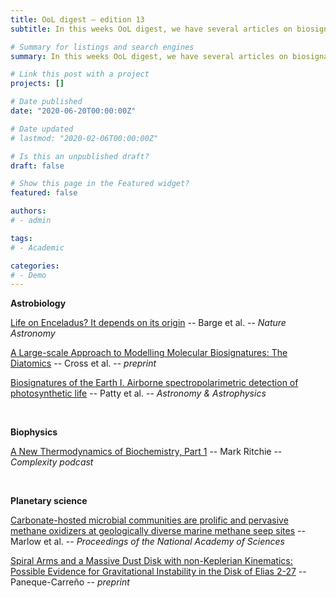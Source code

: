 ```yaml
---
title: OoL digest — edition 13
subtitle: In this weeks OoL digest, we have several articles on biosignatures, plus some discussions of thermodynamics’s role in life processes, climate regulation and planetary formation. In the field of astrobiology, we have an article by Barge and collaborators that report measurements suggesting Enceladus could support methanogenesis, Cross presents new modelling data of molecules identified as biosignatures and Patty discusses advances on remotely detecting chirality. In the biophysics category, I’ve included this week’s Complexity podcasts, where Mark Ritchie talks about cell thermodynamics. Finally, in planetary science Marlow analyzes the role of deep sea microbial populations in temperature regulation on Earth, and Paneque-Carreño reports advances about the gravitational instability hypothesis of planetary formation. Happy reading !!

# Summary for listings and search engines
summary: In this weeks OoL digest, we have several articles on biosignatures, plus some discussions of thermodynamics’s role in life processes, climate regulation and planetary formation. In the field of astrobiology, we have an article by Barge and collaborators that report measurements suggesting Enceladus could support methanogenesis, Cross presents new modelling data of molecules identified as biosignatures and Patty discusses advances on remotely detecting chirality. In the biophysics category, I’ve included this week’s Complexity podcasts, where Mark Ritchie talks about cell thermodynamics. Finally, in planetary science Marlow analyzes the role of deep sea microbial populations in temperature regulation on Earth, and Paneque-Carreño reports advances about the gravitational instability hypothesis of planetary formation. Happy reading !!

# Link this post with a project
projects: []

# Date published
date: "2020-06-20T00:00:00Z"

# Date updated
# lastmod: "2020-02-06T00:00:00Z"

# Is this an unpublished draft?
draft: false

# Show this page in the Featured widget?
featured: false

authors:
# - admin

tags:
# - Academic

categories:
# - Demo
---
```


**Astrobiology**

[Life on Enceladus? It depends on its origin](https://www.nature.com/articles/s41550-021-01382-4) -- Barge et al. -- *Nature Astronomy*

[A Large-scale Approach to Modelling Molecular Biosignatures: The Diatomics](http://arxiv.org/abs/2106.07647) -- Cross et al. -- *preprint*

[Biosignatures of the Earth I. Airborne spectropolarimetric detection of photosynthetic life](https://www.aanda.org/articles/aa/abs/forth/aa40845-21/aa40845-21.html) -- Patty et al. -- *Astronomy & Astrophysics*

<br>

**Biophysics**

[A New Thermodynamics of Biochemistry, Part 1](https://complexity.simplecast.com/episodes/62) -- Mark Ritchie -- *Complexity podcast*

<br>

**Planetary science**

[Carbonate-hosted microbial communities are prolific and pervasive methane oxidizers at geologically diverse marine methane seep sites](https://www.pnas.org/content/118/25/e2006857118) -- Marlow et al. -- *Proceedings of the National Academy of Sciences*

[Spiral Arms and a Massive Dust Disk with non-Keplerian Kinematics: Possible Evidence for Gravitational Instability in the Disk of Elias 2-27](http://arxiv.org/abs/2103.14048) -- Paneque-Carreño -- *preprint*

<br>


